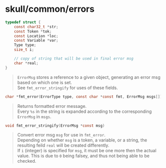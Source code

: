 # skull/common/errors

```c
typedef struct {
	const char32_t *str;
	const Token *tok;
	const Location *loc;
	const Variable *var;
	Type type;
	size_t i;

	// copy of string that will be used in final error msg
	char *real;
}
```

> `ErrorMsg` stores a reference to a given object, generating an error msg based
> on which one is set.
> \
> See `fmt_error_stringify` for uses of these fields.

```c
char *fmt_error(ErrorType type, const char *const fmt, ErrorMsg msgs[])
```

> Returns formatted error message.
> \
> Every `%s` in the string is expanded according to the corresponding `ErrorMsg`
> in `msgs`.

```c
void fmt_error_stringify(ErrorMsg *const msg)
```

> Convert error msg `msg` for use in `fmt_error`.
> \
> Depending on whether `msg` is a token, a variable, or a string, the resulting
> feild `real` will be created differently.
> \
> If `i` (integer) is specified for `msg`, it must be one more then the actual
> value. This is due to `0` being falsey, and thus not being able to be checked.

